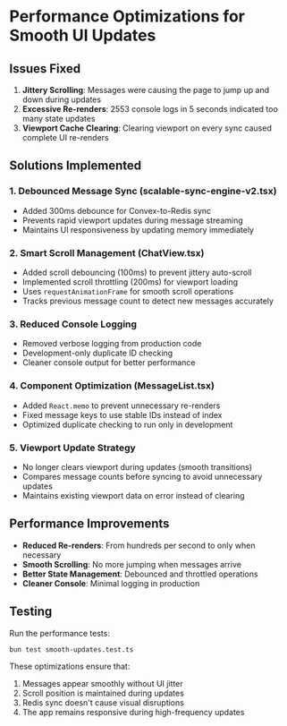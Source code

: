 # Performance Optimizations for Smooth UI Updates

## Issues Fixed

1. **Jittery Scrolling**: Messages were causing the page to jump up and down during updates
2. **Excessive Re-renders**: 2553 console logs in 5 seconds indicated too many state updates
3. **Viewport Cache Clearing**: Clearing viewport on every sync caused complete UI re-renders

## Solutions Implemented

### 1. Debounced Message Sync (scalable-sync-engine-v2.tsx)
- Added 300ms debounce for Convex-to-Redis sync
- Prevents rapid viewport updates during message streaming
- Maintains UI responsiveness by updating memory immediately

### 2. Smart Scroll Management (ChatView.tsx)
- Added scroll debouncing (100ms) to prevent jittery auto-scroll
- Implemented scroll throttling (200ms) for viewport loading
- Uses `requestAnimationFrame` for smooth scroll operations
- Tracks previous message count to detect new messages accurately

### 3. Reduced Console Logging
- Removed verbose logging from production code
- Development-only duplicate ID checking
- Cleaner console output for better performance

### 4. Component Optimization (MessageList.tsx)
- Added `React.memo` to prevent unnecessary re-renders
- Fixed message keys to use stable IDs instead of index
- Optimized duplicate checking to run only in development

### 5. Viewport Update Strategy
- No longer clears viewport during updates (smooth transitions)
- Compares message counts before syncing to avoid unnecessary updates
- Maintains existing viewport data on error instead of clearing

## Performance Improvements

- **Reduced Re-renders**: From hundreds per second to only when necessary
- **Smooth Scrolling**: No more jumping when messages arrive
- **Better State Management**: Debounced and throttled operations
- **Cleaner Console**: Minimal logging in production

## Testing

Run the performance tests:
```bash
bun test smooth-updates.test.ts
```

These optimizations ensure that:
1. Messages appear smoothly without UI jitter
2. Scroll position is maintained during updates
3. Redis sync doesn't cause visual disruptions
4. The app remains responsive during high-frequency updates